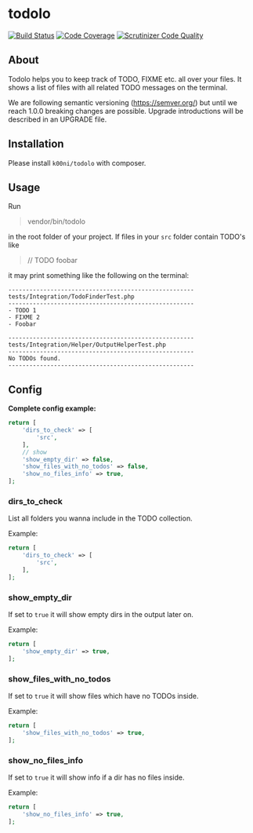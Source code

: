 # todolo

[![Build Status](https://travis-ci.com/k00ni/todolo.svg?branch=master)](https://travis-ci.com/k00ni/todolo)
[![Code Coverage](https://scrutinizer-ci.com/g/k00ni/todolo/badges/coverage.png?b=master)](https://scrutinizer-ci.com/g/k00ni/todolo/?branch=master)
[![Scrutinizer Code Quality](https://scrutinizer-ci.com/g/k00ni/todolo/badges/quality-score.png?b=master)](https://scrutinizer-ci.com/g/k00ni/todolo/?branch=master)

## About

Todolo helps you to keep track of TODO, FIXME etc. all over your files.
It shows a list of files with all related TODO messages on the terminal.

We are following semantic versioning (https://semver.org/) but until we reach 1.0.0 breaking changes are possible. Upgrade introductions will be described in an UPGRADE file.

## Installation

Please install `k00ni/todolo` with composer.

## Usage

Run

> vendor/bin/todolo

in the root folder of your project. If files in your `src` folder contain TODO's like

> // TODO foobar

it may print something like the following on the terminal:

```
-----------------------------------------------------
tests/Integration/TodoFinderTest.php
-----------------------------------------------------
- TODO 1
- FIXME 2
- Foobar

-----------------------------------------------------
tests/Integration/Helper/OutputHelperTest.php
-----------------------------------------------------
No TODOs found.
-----------------------------------------------------
```

## Config

**Complete config example:**

```php
return [
    'dirs_to_check' => [
        'src',
    ],
    // show
    'show_empty_dir' => false,
    'show_files_with_no_todos' => false,
    'show_no_files_info' => true,
];
```

### dirs_to_check

List all folders you wanna include in the TODO collection.

Example:

```php
return [
    'dirs_to_check' => [
        'src',
    ],
];
```

### show_empty_dir

If set to `true` it will show empty dirs in the output later on.

Example:

```php
return [
    'show_empty_dir' => true,
];
```

### show_files_with_no_todos

If set to `true` it will show files which have no TODOs inside.

Example:

```php
return [
    'show_files_with_no_todos' => true,
];
```

### show_no_files_info

If set to `true` it will show info if a dir has no files inside.

Example:

```php
return [
    'show_no_files_info' => true,
];
```

